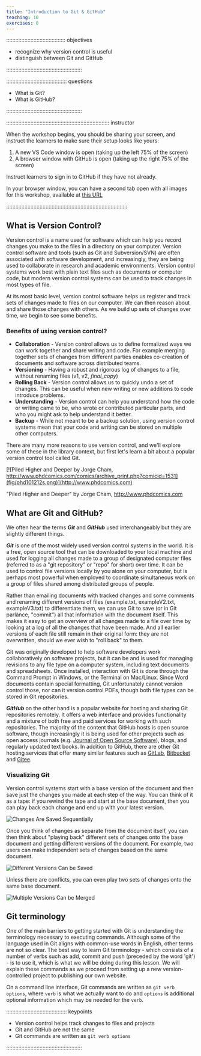 ```yaml
---
title: "Introduction to Git & GitHub"
teaching: 10
exercises: 0
---
```


::::::::::::::::::::::::::::::::::::::: objectives

- recognize why version control is useful
- distinguish between Git and GitHub

::::::::::::::::::::::::::::::::::::::::::::::::::

:::::::::::::::::::::::::::::::::::::::: questions

- What is Git?
- What is GitHub?

::::::::::::::::::::::::::::::::::::::::::::::::::

:::::::::::::::::::::::::::::::::::::::::::::::::::::::::::::::::::: instructor

When the workshop begins, you should be sharing your screen,
and instruct the learners to make sure their setup looks like yours:

1. A new VS Code window is open (taking up the left 75% of the screen)
2. A browser window with GitHub is open (taking up the right 75% of the screen)

Instruct learners to sign in to GitHub if they have not already.

In your browser window, you can have a second tab open with all images for
this workshop, available at [this URL](http://jennajordan.me/git-novice-speedrun/instructor/images.html)

::::::::::::::::::::::::::::::::::::::::::::::::::::::::::::::::::::::::::::::::

## What is Version Control?

Version control is a name used for software which can help you record changes you make to the files in a directory on your computer. Version control software and tools (such as Git and Subversion/SVN) are often associated with software development, and increasingly, they are being used to collaborate in research and academic environments. Version control systems work best with plain text files such as documents or computer code, but modern version control systems can be used to track changes in most types of file.

At its most basic level, version control software helps us register and track sets of changes made to files on our computer. We can then reason about and share those changes with others. As we build up sets of changes over time, we begin to see some benefits.

### Benefits of using version control?

- **Collaboration** - Version control allows us to define formalized ways we can work together and share writing and code. For example merging together sets of changes from different parties enables co-creation of documents and software across distributed teams.
- **Versioning** - Having a robust and rigorous log of changes to a file, without renaming files (v1, v2, *final\_copy*)
- **Rolling Back** - Version control allows us to quickly undo a set of changes. This can be useful when new writing or new additions to code introduce problems.
- **Understanding** - Version control can help you understand how the code or writing came to be, who wrote or contributed particular parts, and who you might ask to help understand it better.
- **Backup** - While not meant to be a backup solution, using version control systems mean that your code and writing can be stored on multiple other computers.

There are many more reasons to use version control, and we'll explore some of these in the library context, but first let's learn a bit about a popular version control tool called Git.

[![Piled Higher and Deeper by Jorge Cham, http://www.phdcomics.com/comics/archive_print.php?comicid=1531](fig/phd101212s.png)](http://www.phdcomics.com)

"Piled Higher and Deeper" by Jorge Cham, http://www.phdcomics.com

## What are Git and GitHub?

We often hear the terms ***Git*** and ***GitHub*** used interchangeably but they are slightly different things.

***Git*** is one of the most widely used version control systems in the world. It is a free, open source tool that can be downloaded to your local machine and used for logging all changes made to a group of designated computer files (referred to as a "git repository" or "repo" for short) over time. It can be used to control file versions locally by you alone on your computer, but is perhaps most powerful when employed to coordinate simultaneous work on a group of files shared among distributed groups of people.

Rather than emailing documents with tracked changes and some comments and renaming different versions of files (example.txt, exampleV2.txt, exampleV3.txt) to differentiate them, we can use Git to save (or in Git parlance, "commit") all that information with the document itself. This makes it easy to get an overview of all changes made to a file over time by looking at a log of all the changes that have been made. And all earlier versions of each file still remain in their original form: they are not overwritten, should we ever wish to "roll back" to them.

Git was originally developed to help software developers work collaboratively on software projects, but it can be and is used for managing revisions to any file type on a computer system, including text documents and spreadsheets. Once installed, interaction with Git is done through the Command Prompt in Windows, or the Terminal on Mac/Linux. Since Word documents contain special formatting, Git unfortunately cannot version control those, nor can it version control PDFs, though both file types can be stored in Git repositories.

***GitHub*** on the other hand is a popular website for hosting and sharing Git repositories remotely. It offers a web interface and provides functionality and a mixture of both free and paid services for working with such repositories. The majority of the content that GitHub hosts is open source software, though increasingly it is being used for other projects such as open access journals (e.g. [Journal of Open Source Software](https://joss.theoj.org/)), blogs, and regularly updated text books.  In addition to GitHub, there are other Git hosting services that offer many similar features such as [GitLab](https://about.gitlab.com/), [Bitbucket](https://bitbucket.org/) and [Gitee](https://gitee.com/).

### Visualizing Git

Version control systems start with a base version of the document and
then save just the changes you made at each step of the way. You can
think of it as a tape: if you rewind the tape and start at the base
document, then you can play back each change and end up with your
latest version.

![Changes Are Saved Sequentially](fig/play-changes.svg)

Once you think of changes as separate from the document itself, you
can then think about "playing back" different sets of changes onto the
base document and getting different versions of the document. For
example, two users can make independent sets of changes based on the
same document.

![Different Versions Can be Saved](fig/versions.svg)

Unless there are conflicts, you can even play two sets of changes onto the same base document.

![Multiple Versions Can be Merged](fig/merge.svg)

## Git terminology 

One of the main barriers to getting started with Git is understanding the terminology necessary to executing commands. Although some of the language used in Git aligns with common-use words in English, other terms are not so clear. The best way to learn Git terminology - which consists of a number of verbs such as add, commit and push (preceded by the word 'git') - is to use it, which is what we will be doing during this lesson. We will explain these commands as we proceed from setting up a new version-controlled project to publishing our own website.

On a command line interface, Git commands are written as `git verb options`,
where `verb` is what we actually want to do and `options` is additional optional information which may be needed for the `verb`.

:::::::::::::::::::::::::::::::::::::::: keypoints

- Version control helps track changes to files and projects
- Git and GitHub are not the same
- Git commands are written as `git verb options`

::::::::::::::::::::::::::::::::::::::::::::::::::


